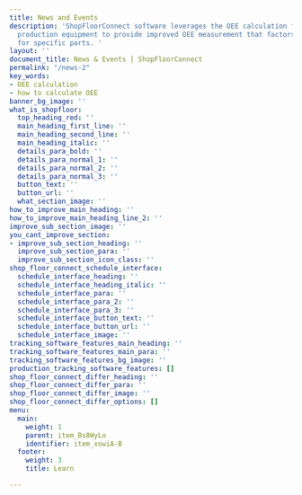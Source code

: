 ```yaml
---
title: News and Events
description: 'ShopFloorConnect software leverages the OEE calculation formula for
  production equipment to provide improved OEE measurement that factors in performance
  for specific parts. '
layout: ''
document_title: News & Events | ShopFloorConnect
permalink: "/news-2"
key_words:
- OEE calculation
- how to calculate OEE
banner_bg_image: ''
what_is_shopfloor:
  top_heading_red: ''
  main_heading_first_line: ''
  main_heading_second_line: ''
  main_heading_italic: ''
  details_para_bold: ''
  details_para_normal_1: ''
  details_para_normal_2: ''
  details_para_normal_3: ''
  button_text: ''
  button_url: ''
  what_section_image: ''
how_to_improve_main_heading: ''
how_to_improve_main_heading_line_2: ''
improve_sub_section_image: ''
you_cant_improve_section:
- improve_sub_section_heading: ''
  improve_sub_section_para: ''
  improve_sub_section_icon_class: ''
shop_floor_connect_schedule_interface:
  schedule_interface_heading: ''
  schedule_interface_heading_italic: ''
  schedule_interface_para: ''
  schedule_interface_para_2: ''
  schedule_interface_para_3: ''
  schedule_interface_button_text: ''
  schedule_interface_button_url: ''
  schedule_interface_image: ''
tracking_software_features_main_heading: ''
tracking_software_features_main_para: ''
tracking_software_features_bg_image: ''
production_tracking_software_features: []
shop_floor_connect_differ_heading: ''
shop_floor_connect_differ_para: ''
shop_floor_connect_differ_image: ''
shop_floor_connect_differ_options: []
menu:
  main:
    weight: 1
    parent: item_Bs8WyLo
    identifier: item_xowiA-B
  footer:
    weight: 3
    title: Learn

---
```

